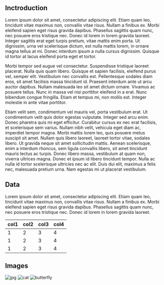 ## Inctroduction

Lorem ipsum dolor sit amet, consectetur adipiscing elit. Etiam quam leo, tincidunt vitae maximus non, convallis vitae risus. Nullam a finibus ex. Morbi eleifend sapien eget risus gravida dapibus. Phasellus sagittis quam nunc, nec posuere eros tristique nec. Donec id lorem in lorem gravida laoreet. Integer sagittis erat eget turpis pretium, vitae mattis enim porta. Ut dignissim, urna vel scelerisque dictum, est nulla mattis lorem, in ornare magna tellus at mi. Donec interdum ipsum a nulla cursus dignissim. Quisque id tortor at lacus eleifend porta eget et tortor.

Morbi tempor sed augue vel consectetur. Suspendisse tristique laoreet placerat. Nulla quis quam libero. Quisque et sapien facilisis, eleifend purus vel, semper elit. Vestibulum nec convallis est. Pellentesque sodales diam eros, sit amet facilisis massa tincidunt id. Praesent interdum ante ut arcu auctor dapibus. Nullam malesuada leo sit amet dictum ornare. Vivamus ac posuere tellus. Nunc in massa vel nisi porttitor eleifend in a erat. Nunc bibendum congue fringilla. Etiam et tempus mi, non mollis est. Integer molestie in ante vitae porttitor.

Etiam velit sem, condimentum vel mauris vel, porta vestibulum erat. Ut condimentum velit quis dolor egestas vulputate. Integer sed arcu enim. Donec pharetra quis mi eget efficitur. Curabitur cursus ex nec erat facilisis, et scelerisque sem varius. Nullam nibh velit, vehicula eget diam ac, imperdiet tempor magna. Morbi mattis lorem leo, quis posuere metus suscipit sit amet. Nullam quis libero laoreet, laoreet tortor vitae, sodales libero. Ut gravida neque sit amet sollicitudin mattis. Aenean scelerisque, enim a interdum rhoncus, sem ligula convallis libero, sit amet tincidunt mauris lectus ac turpis. Donec libero massa, vestibulum at quam non, viverra ultrices magna. Donec et ipsum id libero tincidunt tempor. Nulla ac nulla id tortor scelerisque ultricies nec ac elit. Duis dui elit, maximus a felis nec, malesuada pretium urna. Nam egestas mi ut placerat vestibulum.

## Data

Lorem ipsum dolor sit amet, consectetur adipiscing elit. Etiam quam leo, tincidunt vitae maximus non, convallis vitae risus. Nullam a finibus ex. Morbi eleifend sapien eget risus gravida dapibus. Phasellus sagittis quam nunc, nec posuere eros tristique nec. Donec id lorem in lorem gravida laoreet. 

|col1 | col2 |col3 |col4|
|----------|-----------|-------------|----------|
| 1 | 2| 3 | 4 |
| 1 | 2| 3 | 4 |
| 1 | 2| 3 | 4 |

## Images

![jpg](jpg.jpg)
![cat](https://upload.wikimedia.org/wikipedia/commons/3/3a/Cat03.jpg)
![butterfly](https://encrypted-tbn0.gstatic.com/images?q=tbn:ANd9GcTsagpQoIDhNDNTj34LuXcARZk2fFytjzad2g&s)